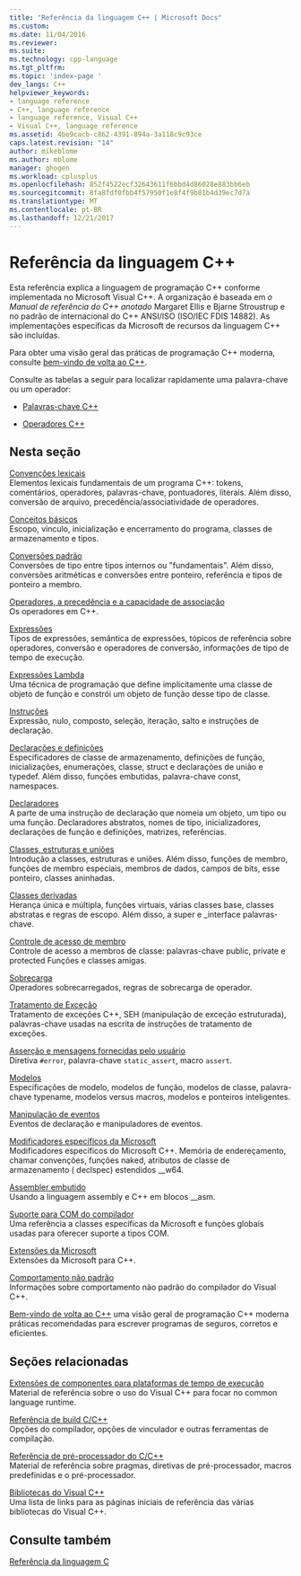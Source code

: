 ```yaml
---
title: "Referência da linguagem C++ | Microsoft Docs"
ms.custom: 
ms.date: 11/04/2016
ms.reviewer: 
ms.suite: 
ms.technology: cpp-language
ms.tgt_pltfrm: 
ms.topic: 'index-page '
dev_langs: C++
helpviewer_keywords:
- language reference
- C++, language reference
- language reference, Visual C++
- Visual C++, language reference
ms.assetid: 4be9cacb-c862-4391-894a-3a118c9c93ce
caps.latest.revision: "14"
author: mikeblome
ms.author: mblome
manager: ghogen
ms.workload: cplusplus
ms.openlocfilehash: 852f4522ecf32643611f6bbd4d86028e883bb6eb
ms.sourcegitcommit: 8fa8fdf0fbb4f57950f1e8f4f9b81b4d39ec7d7a
ms.translationtype: MT
ms.contentlocale: pt-BR
ms.lasthandoff: 12/21/2017
---
```

# <a name="c-language-reference"></a>Referência da linguagem C++
Esta referência explica a linguagem de programação C++ conforme implementada no Microsoft Visual C++. A organização é baseada em *o Manual de referência do C++ anotado* Margaret Ellis e Bjarne Stroustrup e no padrão de internacional do C++ ANSI/ISO (ISO/IEC FDIS 14882). As implementações específicas da Microsoft de recursos da linguagem C++ são incluídas.  

Para obter uma visão geral das práticas de programação C++ moderna, consulte [bem-vindo de volta ao C++](welcome-back-to-cpp-modern-cpp.md).
  
 Consulte as tabelas a seguir para localizar rapidamente uma palavra-chave ou um operador:  
  
-   [Palavras-chave C++](../cpp/keywords-cpp.md)  
  
-   [Operadores C++](../cpp/cpp-built-in-operators-precedence-and-associativity.md)  
  
## <a name="in-this-section"></a>Nesta seção  

 [Convenções lexicais](../cpp/lexical-conventions.md)  
 Elementos lexicais fundamentais de um programa C++: tokens, comentários, operadores, palavras-chave, pontuadores, literais. Além disso, conversão de arquivo, precedência/associatividade de operadores.  
  
 [Conceitos básicos](../cpp/basic-concepts-cpp.md)  
 Escopo, vínculo, inicialização e encerramento do programa, classes de armazenamento e tipos.  
  
 [Conversões padrão](../cpp/standard-conversions.md)  
 Conversões de tipo entre tipos internos ou "fundamentais". Além disso, conversões aritméticas e conversões entre ponteiro, referência e tipos de ponteiro a membro.  
  
 [Operadores, a precedência e a capacidade de associação](../cpp/cpp-built-in-operators-precedence-and-associativity.md)  
 Os operadores em C++.  
  
 [Expressões](../cpp/expressions-cpp.md)  
 Tipos de expressões, semântica de expressões, tópicos de referência sobre operadores, conversão e operadores de conversão, informações de tipo de tempo de execução.  
  
 [Expressões Lambda](../cpp/lambda-expressions-in-cpp.md)  
 Uma técnica de programação que define implicitamente uma classe de objeto de função e constrói um objeto de função desse tipo de classe.  
  
 [Instruções](../cpp/statements-cpp.md)  
 Expressão, nulo, composto, seleção, iteração, salto e instruções de declaração.  
  
 [Declarações e definições](declarations-and-definitions-cpp.md)  
 Especificadores de classe de armazenamento, definições de função, inicializações, enumerações, classe, struct e declarações de união e typedef. Além disso, funções embutidas, palavra-chave const, namespaces.  
  
 [Declaradores](http://msdn.microsoft.com/en-us/8a7b9b51-92bd-4ac0-b3fe-0c4abe771838)  
 A parte de uma instrução de declaração que nomeia um objeto, um tipo ou uma função. Declaradores abstratos, nomes de tipo, inicializadores, declarações de função e definições, matrizes, referências.  
  
 [Classes, estruturas e uniões](../cpp/classes-and-structs-cpp.md)  
 Introdução a classes, estruturas e uniões. Além disso, funções de membro, funções de membro especiais, membros de dados, campos de bits, esse ponteiro, classes aninhadas.  
  
 [Classes derivadas](../cpp/inheritance-cpp.md)  
 Herança única e múltipla, funções virtuais, várias classes base, classes abstratas e regras de escopo. Além disso, a super e \_interface palavras-chave.  
  
 [Controle de acesso de membro](../cpp/member-access-control-cpp.md)  
 Controle de acesso a membros de classe: palavras-chave public, private e protected Funções e classes amigas.  
  
 [Sobrecarga](operator-overloading.md)  
 Operadores sobrecarregados, regras de sobrecarga de operador.  
  
 [Tratamento de Exceção](../cpp/exception-handling-in-visual-cpp.md)  
 Tratamento de exceções C++, SEH (manipulação de exceção estruturada), palavras-chave usadas na escrita de instruções de tratamento de exceções.  
  
 [Asserção e mensagens fornecidas pelo usuário](../cpp/assertion-and-user-supplied-messages-cpp.md)  
 Diretiva `#error`, palavra-chave `static_assert`, macro `assert`.  
  
 [Modelos](../cpp/templates-cpp.md)  
 Especificações de modelo, modelos de função, modelos de classe, palavra-chave typename, modelos versus macros, modelos e ponteiros inteligentes.  
  
 [Manipulação de eventos](../cpp/event-handling.md)  
 Eventos de declaração e manipuladores de eventos.  
  
 [Modificadores específicos da Microsoft](../cpp/microsoft-specific-modifiers.md)  
 Modificadores específicos do Microsoft C++. Memória de endereçamento, chamar convenções, funções naked, atributos de classe de armazenamento ( declspec) estendidos \__w64.  
  
 [Assembler embutido](../assembler/inline/inline-assembler.md)  
 Usando a linguagem assembly e C++ em blocos __asm.  
  
 [Suporte para COM do compilador](../cpp/compiler-com-support.md)  
 Uma referência a classes específicas da Microsoft e funções globais usadas para oferecer suporte a tipos COM.  
  
 [Extensões da Microsoft](../cpp/microsoft-extensions.md)  
 Extensões da Microsoft para C++.  
  
 [Comportamento não padrão](../cpp/nonstandard-behavior.md)  
 Informações sobre comportamento não padrão do compilador do Visual C++.  

 [Bem-vindo de volta ao C++](welcome-back-to-cpp-modern-cpp.md) uma visão geral de programação C++ moderna práticas recomendadas para escrever programas de seguros, corretos e eficientes.
  
## <a name="related-sections"></a>Seções relacionadas  
 [Extensões de componentes para plataformas de tempo de execução](../windows/component-extensions-for-runtime-platforms.md)  
 Material de referência sobre o uso do Visual C++ para focar no common language runtime.  
  
 [Referência de build C/C++](../build/reference/c-cpp-building-reference.md)  
 Opções do compilador, opções de vinculador e outras ferramentas de compilação.  
  
 [Referência de pré-processador do C/C++](../preprocessor/c-cpp-preprocessor-reference.md)  
 Material de referência sobre pragmas, diretivas de pré-processador, macros predefinidas e o pré-processador.  
  
 [Bibliotecas do Visual C++](../standard-library/cpp-standard-library-reference.md)  
 Uma lista de links para as páginas iniciais de referência das várias bibliotecas do Visual C++.  
  
## <a name="see-also"></a>Consulte também  
 [Referência da linguagem C](../c-language/c-language-reference.md)